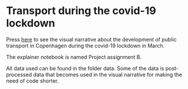 # Transport during the covid-19 lockdown

Press [here](https://tuelindhart.github.io/Transport_vs_covid19/MainStory.html) to see the visual narrative about the development of public transport in Copenhagen during the covid-19 lockdown in March.

The explainer notebook is named Project assignment B. 

All data used can be found in the folder data. Some of the data is post-processed data that becomes used in the visual narrative for making the need of code shorter. 
